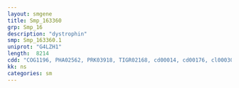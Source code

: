 ```yaml
---
layout: smgene
title: Smp_163360
grp: Smp_16
description: "dystrophin"
smp: Smp_163360.1
uniprot: "G4LZH1"
length:  8214
cdd: "COG1196, PHA02562, PRK03918, TIGR02168, cd00014, cd00176, cl00030, cl02488, pfam00307, pfam00435, smart00033, smart00150"
kk: ns
categories: sm
---
```

